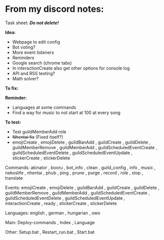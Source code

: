 # From my discord notes:
Task sheet: __***Do not delete!***__

__**Idea:**__
- Webpage to edit config
- Bot voting?
- More event listeners
- Reminders
- Google search (chrome tabs)
- In interactionCreate also get other options for console log
- API and RSS testing?
- Math solver?

__**To fix:**__


__**Reminder:**__
- Languages at some commands
- Find a way for music to not start at 100 at every song

__**To test:**__
- Test guildMemberAdd role
- ~~Nhentai fix~~ (Fixed itself?)
- emojiCreate , emojiDelete , guildBanAdd , guildCreate , guildDelete , guildMemberRemove , guildMemberAdd , guildScheduledEventCreate , guildScheduledEventDelete , guildScheduledEventUpdate , stickerCreate , stickerDelete


Commands:
akinator , booru , bot_info , clean , guild_config , info , music , nekoslife , nhentai  , phub , ping , prune , purge , record , role , stop , translate

Events:
emojiCreate , emojiDelete , guildBanAdd , guildCreate , guildDelete , guildMemberRemove , guildMemberAdd , guildScheduledEventCreate , guildScheduledEventDelete , guildScheduledEventUpdate , interactionCreate , ready , stickerCreate , stickerDelete

Languages:
english , german , hungarian , owo

Main: 
Deploy-commands , Index , Language

Other:
Setup.bat , Restart_run.bat , Start.bat